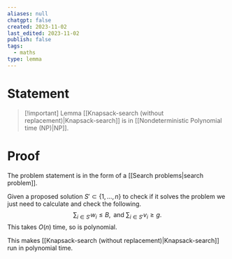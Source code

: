 ```yaml
---
aliases: null
chatgpt: false
created: 2023-11-02
last_edited: 2023-11-02
publish: false
tags:
  - maths
type: lemma
---
```

# Statement

> [!important] Lemma
> [[Knapsack-search (without replacement)|Knapsack-search]] is in [[Nondeterministic Polynomial time (NP)|NP]].

# Proof

The problem statement is in the form of a [[Search problems|search problem]].

Given a proposed solution $S' \subset \{1, \ldots, n\}$ to check if it solves the problem we just need to calculate and check the following.
$$
\sum_{i \in S'} w_i \leq B, \mbox{ and } \sum_{i \in S'} v_i \geq g.
$$
This takes $O(n)$ time, so is polynomial.

This makes [[Knapsack-search (without replacement)|Knapsack-search]] run in polynomial time.
